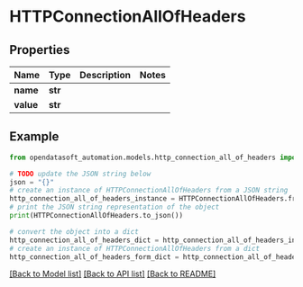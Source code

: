 # HTTPConnectionAllOfHeaders


## Properties

Name | Type | Description | Notes
------------ | ------------- | ------------- | -------------
**name** | **str** |  | 
**value** | **str** |  | 

## Example

```python
from opendatasoft_automation.models.http_connection_all_of_headers import HTTPConnectionAllOfHeaders

# TODO update the JSON string below
json = "{}"
# create an instance of HTTPConnectionAllOfHeaders from a JSON string
http_connection_all_of_headers_instance = HTTPConnectionAllOfHeaders.from_json(json)
# print the JSON string representation of the object
print(HTTPConnectionAllOfHeaders.to_json())

# convert the object into a dict
http_connection_all_of_headers_dict = http_connection_all_of_headers_instance.to_dict()
# create an instance of HTTPConnectionAllOfHeaders from a dict
http_connection_all_of_headers_form_dict = http_connection_all_of_headers.from_dict(http_connection_all_of_headers_dict)
```
[[Back to Model list]](../README.md#documentation-for-models) [[Back to API list]](../README.md#documentation-for-api-endpoints) [[Back to README]](../README.md)


